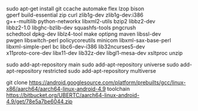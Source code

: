 sudo apt-get install git ccache automake flex lzop bison \
gperf build-essential zip curl zlib1g-dev zlib1g-dev:i386 \
g++-multilib python-networkx libxml2-utils bzip2 libbz2-dev \
libbz2-1.0 libghc-bzlib-dev squashfs-tools pngcrush \
schedtool dpkg-dev liblz4-tool make optipng maven libssl-dev \
pwgen libswitch-perl policycoreutils minicom libxml-sax-base-perl \
libxml-simple-perl bc libc6-dev-i386 lib32ncurses5-dev \
x11proto-core-dev libx11-dev lib32z-dev libgl1-mesa-dev xsltproc unzip


sudo add-apt-repository main
sudo add-apt-repository universe
sudo add-apt-repository restricted
sudo add-apt-repository multiverse 

git clone https://android.googlesource.com/platform/prebuilts/gcc/linux-x86/aarch64/aarch64-linux-android-4.9 toolchain
https://bitbucket.org/UBERTC/aarch64-linux-android-4.9/get/78e5a7be6044.zip
